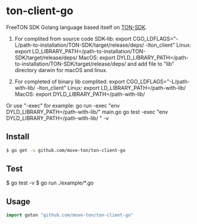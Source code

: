 # ton-client-go
FreeTON SDK Golang language based itself on [TON-SDK](https://github.com/tonlabs/TON-SDK).

1. For complited from source code SDK-lib:
export CGO_LDFLAGS="-L/path-to-installation/TON-SDK/target/release/deps/ -lton_client"
Linux:
export LD_LIBRARY_PATH=/path-to-installation/TON-SDK/target/release/deps/
MacOS:
export DYLD_LIBRARY_PATH=/path-to-installation/TON-SDK/target/release/deps/
and add file to "lib" directory darwin for macOS and linux.

2. For completed of binary lib complited:
export CGO_LDFLAGS="-L/path-with-lib/ -lton_client"
Linux:
export LD_LIBRARY_PATH=/path-with-lib/
MacOS:
export DYLD_LIBRARY_PATH=/path-with-lib/

Or use "-exec" for example:
go run  -exec "env DYLD_LIBRARY_PATH=/path-with-lib/" main.go
go test -exec "env DYLD_LIBRARY_PATH=/path-with-lib/ " -v
## Install
```sh
$ go get -u github.com/move-ton/ton-client-go
```
## Test
$ go test -v
$ go run ./example/*.go

## Usage
```go
import goton "github.com/move-ton/ton-client-go"
```